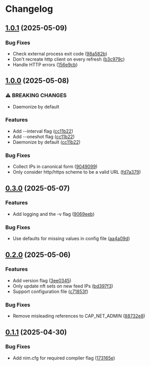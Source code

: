 # Changelog

## [1.0.1](https://github.com/cycneuramus/deceptimeed/compare/v1.0.0...v1.0.1) (2025-05-09)


### Bug Fixes

* Check external process exit code ([98a582b](https://github.com/cycneuramus/deceptimeed/commit/98a582b3eb0739b8918b86275f0b0edc306ad03c))
* Don't recreate http client on every refresh ([b3c979c](https://github.com/cycneuramus/deceptimeed/commit/b3c979c2fea293e830825b6d0eadb9ddb519ded0))
* Handle HTTP errors ([156e9cb](https://github.com/cycneuramus/deceptimeed/commit/156e9cbde81dae6816f416be2c36b184bb0ff5e9))

## [1.0.0](https://github.com/cycneuramus/deceptimeed/compare/v0.3.0...v1.0.0) (2025-05-08)


### ⚠ BREAKING CHANGES

* Daemonize by default

### Features

* Add --interval flag ([cc11b22](https://github.com/cycneuramus/deceptimeed/commit/cc11b22cdabbcbb5c9acb497f61cf2f2dba9d01d))
* Add --oneshot flag ([cc11b22](https://github.com/cycneuramus/deceptimeed/commit/cc11b22cdabbcbb5c9acb497f61cf2f2dba9d01d))
* Daemonize by default ([cc11b22](https://github.com/cycneuramus/deceptimeed/commit/cc11b22cdabbcbb5c9acb497f61cf2f2dba9d01d))


### Bug Fixes

* Collect IPs in canonical form ([9049099](https://github.com/cycneuramus/deceptimeed/commit/9049099dbf3cb5cb3ffe995cafe33e3044562c5b))
* Only consider http/https scheme to be a valid URL ([fd7a379](https://github.com/cycneuramus/deceptimeed/commit/fd7a37926a2a6bc9191c97f4ea23ef711f86dcc9))

## [0.3.0](https://github.com/cycneuramus/deceptimeed/compare/v0.2.0...v0.3.0) (2025-05-07)


### Features

* Add logging and the -v flag ([9069eeb](https://github.com/cycneuramus/deceptimeed/commit/9069eebf39c2593071d3d367d7aec3bad9a477b2))


### Bug Fixes

* Use defaults for missing values in config file ([aa4a09d](https://github.com/cycneuramus/deceptimeed/commit/aa4a09d746898c09c5d329b683f4be9c60e744ca))

## [0.2.0](https://github.com/cycneuramus/deceptimeed/compare/v0.1.1...v0.2.0) (2025-05-06)


### Features

* Add version flag ([3ee0345](https://github.com/cycneuramus/deceptimeed/commit/3ee0345ad817b976595639c60a3131057bc91561))
* Only update nft sets on new feed IPs ([bd397f3](https://github.com/cycneuramus/deceptimeed/commit/bd397f35800c02926f62d3d680ab7e00b77fe771))
* Support configuration file ([c71853f](https://github.com/cycneuramus/deceptimeed/commit/c71853f8aa0ab55e5f9a809bf7dbb61b2554e2a8))


### Bug Fixes

* Remove misleading references to CAP_NET_ADMIN ([88732e8](https://github.com/cycneuramus/deceptimeed/commit/88732e8a34755086ce32f82408c5d03a6a1b58c6))

## [0.1.1](https://github.com/cycneuramus/deceptimeed/compare/v0.1.0...v0.1.1) (2025-04-30)


### Bug Fixes

* Add nim.cfg for required compiler flag ([173165e](https://github.com/cycneuramus/deceptimeed/commit/173165e2bd885f7461a2c9f38dc8054b836b35a8))
